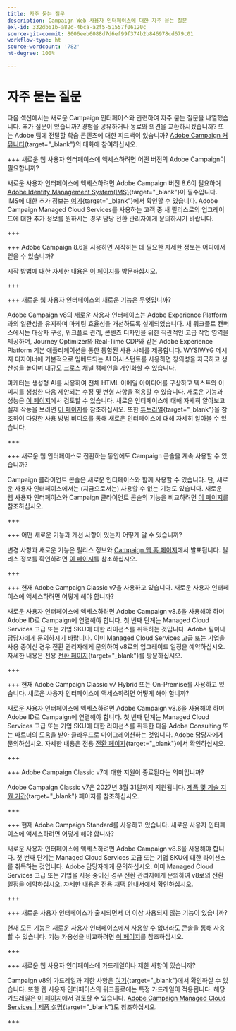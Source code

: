 ```yaml
---
title: 자주 묻는 질문
description: Campaign Web 사용자 인터페이스에 대한 자주 묻는 질문
exl-id: 332db61b-a82d-4bca-a2f5-51557f06120c
source-git-commit: 8006eeb6088d7d6ef99f374b2b846978cd679c01
workflow-type: ht
source-wordcount: '782'
ht-degree: 100%

---
```


# 자주 묻는 질문

다음 섹션에서는 새로운 Campaign 인터페이스와 관련하여 자주 묻는 질문을 나열했습니다. 추가 질문이 있습니까? 경험을 공유하거나 동료와 의견을 교환하시겠습니까? 또는 Adobe 팀에 전달할 학습 콘텐츠에 대한 피드백이 있습니까? [Adobe Campaign 커뮤니티](https://experienceleaguecommunities.adobe.com/t5/adobe-campaign-classic-v7/ct-p/adobe-campaign-classic-community){target="_blank"}의 대화에 참여하십시오.

+++ 새로운 웹 사용자 인터페이스에 액세스하려면 어떤 버전의 Adobe Campaign이 필요합니까?

새로운 사용자 인터페이스에 액세스하려면 Adobe Campaign 버전 8.6이 필요하며 [Adobe Identity Management System(IMS)](https://helpx.adobe.com/kr/enterprise/using/identity.html){target="_blank"}이 필수입니다. IMS에 대한 추가 정보는 [여기](https://experienceleague.adobe.com/ko/docs/campaign/technotes-ac/tn-new/migrate-users-to-ims){target="_blank"}에서 확인할 수 있습니다. Adobe Campaign Managed Cloud Services를 사용하는 고객 중 새 릴리스로의 업그레이드에 대한 추가 정보를 원하시는 경우 담당 전환 관리자에게 문의하시기 바랍니다.

+++

+++ Adobe Campaign 8.6을 사용하면 시작하는 데 필요한 자세한 정보는 어디에서 얻을 수 있습니까?

시작 방법에 대한 자세한 내용은 [이 페이지](../get-started/get-started.md)를 방문하십시오.

+++

+++ 새로운 웹 사용자 인터페이스의 새로운 기능은 무엇입니까?

Adobe Campaign v8의 새로운 사용자 인터페이스는 Adobe Experience Platform과의 일관성을 유지하며 마케팅 효율성을 개선하도록 설계되었습니다. 새 워크플로 캔버스에서는 대상자 구성, 워크플로 관리, 콘텐츠 디자인을 위한 직관적인 고급 작업 영역을 제공하며, Journey Optimizer와 Real-Time CDP와 같은 Adobe Experience Platform 기본 애플리케이션을 통한 통합된 사용 사례를 제공합니다. WYSIWYG 메시지 디자이너에 기본적으로 임베드되는 AI 어시스턴트를 사용하면 창의성을 자극하고 생산성을 높이며 대규모 크로스 채널 캠페인을 개인화할 수 있습니다.

마케터는 생성형 AI를 사용하여 전체 HTML 이메일 아이디어를 구상하고 텍스트와 이미지를 생성한 다음 제안되는 수정 및 변형 사항을 적용할 수 있습니다. 새로운 기능과 성능은 [이 페이지](../rn/whats-new.md)에서 검토할 수 있습니다. 새로운 인터페이스에 대해 자세히 알아보고 실제 작동을 보려면 [이 페이지](../get-started/user-interface.md)를 참조하십시오. 또한 [튜토리얼](https://experienceleague.adobe.com/ko/docs/campaign-web-learn/tutorials/overview){target="_blank"}을 참조하여 다양한 사용 방법 비디오를 통해 새로운 인터페이스에 대해 자세히 알아볼 수 있습니다.

+++

+++ 새로운 웹 인터페이스로 전환하는 동안에도 Campaign 콘솔을 계속 사용할 수 있습니까?

Campaign 클라이언트 콘솔은 새로운 인터페이스와 함께 사용할 수 있습니다. 단, 새로운 사용자 인터페이스에서는 (지금으로서는) 사용할 수 없는 기능도 있습니다. 새로운 웹 사용자 인터페이스와 Campaign 클라이언트 콘솔의 기능을 비교하려면 [이 페이지](../get-started/capability-matrix.md)를 참조하십시오.

+++

+++ 어떤 새로운 기능과 개선 사항이 있는지 어떻게 알 수 있습니까?

변경 사항과 새로운 기능은 릴리스 정보와 [Campaign 웹 홈 페이지](../get-started/user-interface.md#user-interface-home)에서 발표됩니다. 릴리스 정보를 확인하려면 [이 페이지](../rn/release-notes.md)를 참조하십시오.

+++

+++ 현재 Adobe Campaign Classic v7을 사용하고 있습니다. 새로운 사용자 인터페이스에 액세스하려면 어떻게 해야 합니까?

새로운 사용자 인터페이스에 액세스하려면 Adobe Campaign v8.6을 사용해야 하며 Adobe ID로 Campaign에 연결해야 합니다. 첫 번째 단계는 Managed Cloud Services 고급 또는 기업 SKU에 대한 라이선스를 취득하는 것입니다. Adobe 팀이나 담당자에게 문의하시기 바랍니다. 이미 Managed Cloud Services 고급 또는 기업을 사용 중이신 경우 전환 관리자에게 문의하여 v8로의 업그레이드 일정을 예약하십시오. 자세한 내용은 전용 [전환 페이지](https://experienceleague.adobe.com/ko/docs/campaign/campaign-v8/new/v7-to-v8){target="_blank"}를 방문하십시오.

+++

+++ 현재 Adobe Campaign Classic v7 Hybrid 또는 On-Premise를 사용하고 있습니다. 새로운 사용자 인터페이스에 액세스하려면 어떻게 해야 합니까?

새로운 사용자 인터페이스에 액세스하려면 Adobe Campaign v8.6을 사용해야 하며 Adobe ID로 Campaign에 연결해야 합니다. 첫 번째 단계는 Managed Cloud Services 고급 또는 기업 SKU에 대한 라이선스를 취득한 다음 Adobe Consulting 또는 파트너의 도움을 받아 클라우드로 마이그레이션하는 것입니다. Adobe 담당자에게 문의하십시오. 자세한 내용은 전용 [전환 페이지](https://experienceleague.adobe.com/ko/docs/campaign/campaign-v8/new/v7-to-v8){target="_blank"}에서 확인하십시오.

+++

+++ Adobe Campaign Classic v7에 대한 지원이 종료된다는 의미입니까?

Adobe Campaign Classic v7은 2027년 3월 31일까지 지원됩니다. [제품 및 기술 지원 기간](https://helpx.adobe.com/kr/support/programs/eol-matrix.html){target="_blank"} 페이지를 참조하십시오.

+++

+++ 현재 Adobe Campaign Standard를 사용하고 있습니다. 새로운 사용자 인터페이스에 액세스하려면 어떻게 해야 합니까?

새로운 사용자 인터페이스에 액세스하려면 Adobe Campaign v8.6을 사용해야 합니다. 첫 번째 단계는 Managed Cloud Services 고급 또는 기업 SKU에 대한 라이선스를 취득하는 것입니다. Adobe 담당자에게 문의하십시오. 이미 Managed Cloud Services 고급 또는 기업을 사용 중이신 경우 전환 관리자에게 문의하여 v8로의 전환 일정을 예약하십시오. 자세한 내용은 전용 [채택 안내서](../../adoption/home.md)에서 확인하십시오.

+++

+++ 새로운 사용자 인터페이스가 출시되면서 더 이상 사용되지 않는 기능이 있습니까?

현재 모든 기능은 새로운 사용자 인터페이스에서 사용할 수 없더라도 콘솔을 통해 사용할 수 있습니다. 기능 가용성을 비교하려면 [이 페이지](../get-started/capability-matrix.md)를 참조하십시오.

+++

+++ 새로운 웹 사용자 인터페이스에 가드레일이나 제한 사항이 있습니까?

Campaign v8의 가드레일과 제한 사항은 [여기](https://experienceleague.adobe.com/ko/docs/campaign/campaign-v8/releases/ac-guardrails){target="_blank"}에서 확인하실 수 있습니다. 또한 웹 사용자 인터페이스의 워크플로에는 특정 가드레일이 적용됩니다. 해당 가드레일은 [이 페이지](../get-started/guardrails.md)에서 검토할 수 있습니다. [Adobe Campaign Managed Cloud Services | 제품 설명](https://helpx.adobe.com/kr/legal/product-descriptions/adobe-campaign-managed-cloud-services.html){target="_blank"}도 참조하십시오.

+++